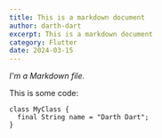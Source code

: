 ```yaml
---
title: This is a markdown document
author: darth-dart
excerpt: This is a markdown document
category: Flutter
date: 2024-03-15
---
```


_I'm a Markdown file._

This is some code:

```
class MyClass {
  final String name = "Darth Dart";
}
```
